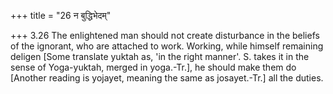 +++
title = "26 न बुद्धिभेदम्"

+++
3.26 The enlightened man should not create disturbance in the beliefs of
the ignorant, who are attached to work. Working, while himself remaining
deligen \[Some translate yuktah as, 'in the right manner'. S. takes it
in the sense of Yoga-yuktah, merged in yoga.-Tr.\], he should make them
do \[Another reading is yojayet, meaning the same as josayet.-Tr.\] all
the duties.
